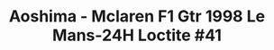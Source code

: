 ---
layout: product
title: "Aoshima - Mclaren F1 Gtr 1998 Le Mans-24H Loctite #41"
price: "TBA" 
desc: "N/A"
img_path: "/assets/img/AO07501.webp"
brand: "N/A"
available: false
special_offer: false
new: false
soon: false
cat: "010000"
subcat: "013700"
subsubcat: "0N/A"
sifra: "AO07501"
popular: false
spec: false
---